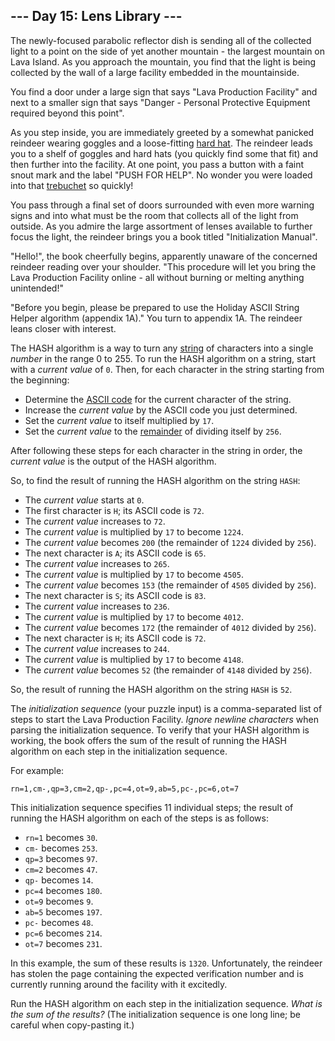 ## \-\-\- Day 15: Lens Library ---

The newly-focused parabolic reflector dish is sending all of the collected
light to a point on the side of yet another mountain - the largest mountain on
Lava Island. As you approach the mountain, you find that the light is being
collected by the wall of a large facility embedded in the mountainside.

You find a door under a large sign that says "Lava Production Facility" and
next to a smaller sign that says "Danger - Personal Protective Equipment
required beyond this point".

As you step inside, you are immediately greeted by a somewhat panicked reindeer
wearing goggles and a loose-fitting [hard
hat](https://en.wikipedia.org/wiki/Hard_hat). The reindeer leads you to a shelf
of goggles and hard hats (you quickly find some that fit) and then further into
the facility. At one point, you pass a button with a faint snout mark and the
label "PUSH FOR HELP". No wonder you were loaded into that [trebuchet](1) so
quickly!

You pass through a final set of doors surrounded with even more warning signs
and into what must be the room that collects all of the light from outside. As
you admire the large assortment of lenses available to further focus the light,
the reindeer brings you a book titled "Initialization Manual".

"Hello!", the book cheerfully begins, apparently unaware of the concerned
reindeer reading over your shoulder. "This procedure will let you bring the
Lava Production Facility online - all without burning or melting anything
unintended!"

"Before you begin, please be prepared to use the Holiday ASCII String Helper
algorithm (appendix 1A)." You turn to appendix 1A. The reindeer leans closer
with interest.

The HASH algorithm is a way to turn any
[string](https://en.wikipedia.org/wiki/String_(computer_science)) of characters
into a single _number_ in the range 0 to 255. To run the HASH algorithm on a
string, start with a _current value_ of `0`. Then, for each character in the
string starting from the beginning:

- Determine the [ASCII
  code](https://en.wikipedia.org/wiki/ASCII#Printable_characters) for the
  current character of the string.
- Increase the _current value_ by the ASCII code you just determined.
- Set the _current value_ to itself multiplied by `17`.
- Set the _current value_ to the
  [remainder](https://en.wikipedia.org/wiki/Modulo) of dividing itself by
  `256`.

After following these steps for each character in the string in order, the
_current value_ is the output of the HASH algorithm.

So, to find the result of running the HASH algorithm on the string `HASH`:

- The _current value_ starts at `0`.
- The first character is `H`; its ASCII code is `72`.
- The _current value_ increases to `72`.
- The _current value_ is multiplied by `17` to become `1224`.
- The _current value_ becomes `200` (the remainder of `1224` divided by `256`).
- The next character is `A`; its ASCII code is `65`.
- The _current value_ increases to `265`.
- The _current value_ is multiplied by `17` to become `4505`.
- The _current value_ becomes `153` (the remainder of `4505` divided by `256`).
- The next character is `S`; its ASCII code is `83`.
- The _current value_ increases to `236`.
- The _current value_ is multiplied by `17` to become `4012`.
- The _current value_ becomes `172` (the remainder of `4012` divided by `256`).
- The next character is `H`; its ASCII code is `72`.
- The _current value_ increases to `244`.
- The _current value_ is multiplied by `17` to become `4148`.
- The _current value_ becomes `52` (the remainder of `4148` divided by `256`).

So, the result of running the HASH algorithm on the string `HASH` is `52`.

The _initialization sequence_ (your puzzle input) is a comma-separated list of
steps to start the Lava Production Facility. _Ignore newline characters_ when
parsing the initialization sequence. To verify that your HASH algorithm is
working, the book offers the sum of the result of running the HASH algorithm on
each step in the initialization sequence.

For example:

```
rn=1,cm-,qp=3,cm=2,qp-,pc=4,ot=9,ab=5,pc-,pc=6,ot=7
```

This initialization sequence specifies 11 individual steps; the result of
running the HASH algorithm on each of the steps is as follows:

- `rn=1` becomes `30`.
- `cm-` becomes `253`.
- `qp=3` becomes `97`.
- `cm=2` becomes `47`.
- `qp-` becomes `14`.
- `pc=4` becomes `180`.
- `ot=9` becomes `9`.
- `ab=5` becomes `197`.
- `pc-` becomes `48`.
- `pc=6` becomes `214`.
- `ot=7` becomes `231`.

In this example, the sum of these results is `1320`. Unfortunately, the
reindeer has stolen the page containing the expected verification number and is
currently running around the facility with it excitedly.

Run the HASH algorithm on each step in the initialization sequence. _What is
the sum of the results?_ (The initialization sequence is one long line; be
careful when copy-pasting it.)

